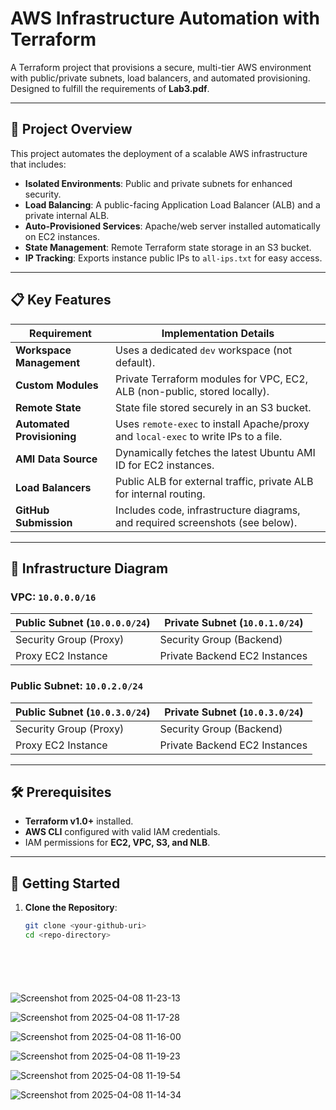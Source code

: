# AWS Infrastructure Automation with Terraform

A Terraform project that provisions a secure, multi-tier AWS environment with public/private subnets, load balancers, and automated provisioning. Designed to fulfill the requirements of **Lab3.pdf**.

---

## 🚀 Project Overview

This project automates the deployment of a scalable AWS infrastructure that includes:
- **Isolated Environments**: Public and private subnets for enhanced security.
- **Load Balancing**: A public-facing Application Load Balancer (ALB) and a private internal ALB.
- **Auto-Provisioned Services**: Apache/web server installed automatically on EC2 instances.
- **State Management**: Remote Terraform state storage in an S3 bucket.
- **IP Tracking**: Exports instance public IPs to `all-ips.txt` for easy access.

---

## 📋 Key Features

| Requirement                                | Implementation Details                                                                 |
|--------------------------------------------|---------------------------------------------------------------------------------------|
| **Workspace Management**                   | Uses a dedicated `dev` workspace (not default).                                       |
| **Custom Modules**                         | Private Terraform modules for VPC, EC2, ALB (non-public, stored locally).             |
| **Remote State**                           | State file stored securely in an S3 bucket.                                           |
| **Automated Provisioning**                 | Uses `remote-exec` to install Apache/proxy and `local-exec` to write IPs to a file.   |
| **AMI Data Source**                        | Dynamically fetches the latest Ubuntu AMI ID for EC2 instances.                       |
| **Load Balancers**                         | Public ALB for external traffic, private ALB for internal routing.                    |
| **GitHub Submission**                      | Includes code, infrastructure diagrams, and required screenshots (see below).         |

---

## 📐 Infrastructure Diagram

### VPC: `10.0.0.0/16`
| Public Subnet (`10.0.0.0/24`)         | Private Subnet (`10.0.1.0/24`)          |
|---------------------------------------|------------------------------------------|
| Security Group (Proxy)                | Security Group (Backend)                 |
| Proxy EC2 Instance                    | Private Backend EC2 Instances            |

### Public Subnet: `10.0.2.0/24`
| Public Subnet (`10.0.3.0/24`)         | Private Subnet (`10.0.3.0/24`)          |
|---------------------------------------|------------------------------------------|
| Security Group (Proxy)                | Security Group (Backend)                 |
| Proxy EC2 Instance                    | Private Backend EC2 Instances            |

---

## 🛠️ Prerequisites
- **Terraform v1.0+** installed.
- **AWS CLI** configured with valid IAM credentials.
- IAM permissions for **EC2, VPC, S3, and NLB**.

---

## 🚦 Getting Started

1. **Clone the Repository**:
   ```bash
   git clone <your-github-uri>
   cd <repo-directory>







![Screenshot from 2025-04-08 11-23-13](https://github.com/user-attachments/assets/7a3341e7-a5f2-44ef-a240-d938aa9b6db6)


![Screenshot from 2025-04-08 11-17-28](https://github.com/user-attachments/assets/88b8b020-14ab-4c8c-892a-79bd6805a039)


![Screenshot from 2025-04-08 11-16-00](https://github.com/user-attachments/assets/ae69cf41-f64a-421a-8bb4-437367aa593c)


![Screenshot from 2025-04-08 11-19-23](https://github.com/user-attachments/assets/3204b4a3-e80a-4a5f-befa-51841401b16b)


![Screenshot from 2025-04-08 11-19-54](https://github.com/user-attachments/assets/6cc41055-11cb-44e8-a5a6-56a16ae2a282)


![Screenshot from 2025-04-08 11-14-34](https://github.com/user-attachments/assets/c20337c2-c3ee-468e-84de-133bdf2c99cb)
